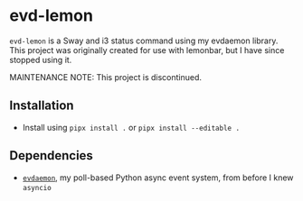 # evd-lemon

`evd-lemon` is a Sway and i3 status command using my evdaemon library. This
project was originally created for use with lemonbar, but I have since stopped
using it.

MAINTENANCE NOTE: This project is discontinued.

## Installation

- Install using `pipx install .` or `pipx install --editable .`

## Dependencies

- [`evdaemon`](https://github.com/Ferdi265/evdaemon), my poll-based Python
  async event system, from before I knew `asyncio`
